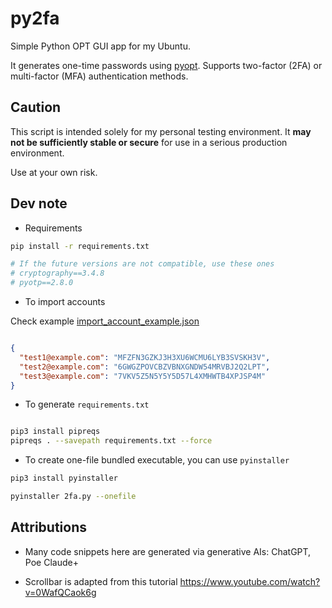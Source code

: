 # py2fa

Simple Python OPT GUI app for my Ubuntu.

It generates one-time passwords using [pyopt](https://github.com/pyauth/pyotp).
Supports two-factor (2FA) or multi-factor (MFA) authentication methods.

## Caution

This script is intended solely for my personal testing environment.
It **may not be sufficiently stable or secure** for use in a serious production environment.

Use at your own risk.

## Dev note

+ Requirements

```bash 
pip install -r requirements.txt

# If the future versions are not compatible, use these ones
# cryptography==3.4.8
# pyotp==2.8.0

```

+ To import accounts
  
Check example [import_account_example.json](import_account_example.json)

```json

{
  "test1@example.com": "MFZFN3GZKJ3H3XU6WCMU6LYB3SVSKH3V",
  "test2@example.com": "6GWGZPOVCBZVBNXGNDW54MRVBJ2Q2LPT",
  "test3@example.com": "7VKV5Z5N5Y5Y5D57L4XMHWTB4XPJSP4M"
}

```

+ To generate `requirements.txt`

```bash

pip3 install pipreqs
pipreqs . --savepath requirements.txt --force

```

+ To create one-file bundled executable, you can use `pyinstaller`

```bash 
pip3 install pyinstaller

pyinstaller 2fa.py --onefile 

```

## Attributions

- Many code snippets here are generated via generative AIs: ChatGPT, Poe Claude+

- Scrollbar is adapted from this tutorial https://www.youtube.com/watch?v=0WafQCaok6g
